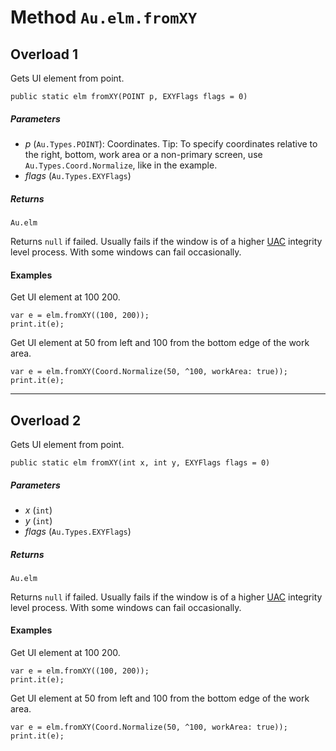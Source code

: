 # Method `Au.elm.fromXY`

## Overload 1

Gets UI element from point.

```
public static elm fromXY(POINT p, EXYFlags flags = 0)
```

##### Parameters

- *p*  (`Au.Types.POINT`):
    Coordinates. Tip: To specify coordinates relative to the right, bottom, work area or a non-primary screen, use `Au.Types.Coord.Normalize`, like in the example.
- *flags*  (`Au.Types.EXYFlags`)

##### Returns

`Au.elm`

Returns `null` if failed. Usually fails if the window is of a higher [UAC](../articles/UAC.html) integrity level process. With some windows can fail occasionally.

#### Examples

Get UI element at 100 200.

```
var e = elm.fromXY((100, 200));
print.it(e);
```

Get UI element at 50 from left and 100 from the bottom edge of the work area.

```
var e = elm.fromXY(Coord.Normalize(50, ^100, workArea: true));
print.it(e);
```

* * *

## Overload 2

Gets UI element from point.

```
public static elm fromXY(int x, int y, EXYFlags flags = 0)
```

##### Parameters

- *x*  (`int`)
- *y*  (`int`)
- *flags*  (`Au.Types.EXYFlags`)

##### Returns

`Au.elm`

Returns `null` if failed. Usually fails if the window is of a higher [UAC](../articles/UAC.html) integrity level process. With some windows can fail occasionally.

#### Examples

Get UI element at 100 200.

```
var e = elm.fromXY((100, 200));
print.it(e);
```

Get UI element at 50 from left and 100 from the bottom edge of the work area.

```
var e = elm.fromXY(Coord.Normalize(50, ^100, workArea: true));
print.it(e);
```
